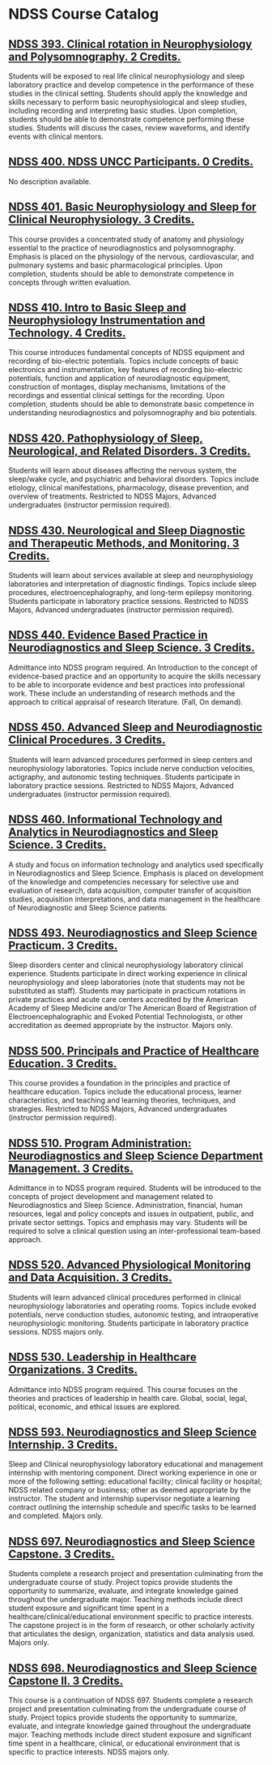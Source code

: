 # NDSS Course Catalog

## [NDSS 393. Clinical rotation in Neurophysiology and Polysomnography. 2 Credits.](./NDSS_393_Clinical_rotation_in_Neurophysiology_and_Polysomnography)

Students will be exposed to real life clinical neurophysiology and sleep laboratory practice and develop competence in the performance of these studies in the clinical setting. Students should apply the knowledge and skills necessary to perform basic neurophysiological and sleep studies, including recording and interpreting basic studies. Upon completion, students should be able to demonstrate competence performing these studies. Students will discuss the cases, review waveforms, and identify events with clinical mentors.

## [NDSS 400. NDSS UNCC Participants. 0 Credits.](./NDSS_400_NDSS_UNCC_Participants)

No description available.

## [NDSS 401. Basic Neurophysiology and Sleep for Clinical Neurophysiology. 3 Credits.](./NDSS_401_Basic_Neurophysiology_and_Sleep_for_Clinical_Neurophysiology)

This course provides a concentrated study of anatomy and physiology essential to the practice of neurodiagnostics and polysomnography. Emphasis is placed on the physiology of the nervous, cardiovascular, and pulmonary systems and basic pharmacological principles. Upon completion, students should be able to demonstrate competence in concepts through written evaluation.

## [NDSS 410. Intro to Basic Sleep and Neurophysiology Instrumentation and Technology. 4 Credits.](./NDSS_410_Intro_to_Basic_Sleep_and_Neurophysiology_Instrumentation_and_Technology)

This course introduces fundamental concepts of NDSS equipment and recording of bio-electric potentials. Topics include concepts of basic electronics and instrumentation, key features of recording bio-electric potentials, function and application of neurodiagnostic equipment, construction of montages, display mechanisms, limitations of the recordings and essential clinical settings for the recording. Upon completion, students should be able to demonstrate basic competence in understanding neurodiagnostics and polysomnography and bio potentials.

## [NDSS 420. Pathophysiology of Sleep, Neurological, and Related Disorders. 3 Credits.](./NDSS_420_Pathophysiology_of_Sleep_Neurological_and_Related_Disorders)

Students will learn about diseases affecting the nervous system, the sleep/wake cycle, and psychiatric and behavioral disorders. Topics include etiology, clinical manifestations, pharmacology, disease prevention, and overview of treatments. Restricted to NDSS Majors, Advanced undergraduates (instructor permission required).

## [NDSS 430. Neurological and Sleep Diagnostic and Therapeutic Methods, and Monitoring. 3 Credits.](./NDSS_430_Neurological_and_Sleep_Diagnostic_and_Therapeutic_Methods_and_Monitoring)

Students will learn about services available at sleep and neurophysiology laboratories and interpretation of diagnostic findings. Topics include sleep procedures, electroencephalography, and long-term epilepsy monitoring. Students participate in laboratory practice sessions. Restricted to NDSS Majors, Advanced undergraduates (instructor permission required).

## [NDSS 440. Evidence Based Practice in Neurodiagnostics and Sleep Science. 3 Credits.](./NDSS_440_Evidence_Based_Practice_in_Neurodiagnostics_and_Sleep_Science)

Admittance into NDSS program required. An Introduction to the concept of evidence-based practice and an opportunity to acquire the skills necessary to be able to incorporate evidence and best practices into professional work. These include an understanding of research methods and the approach to critical appraisal of research literature. (Fall, On demand).

## [NDSS 450. Advanced Sleep and Neurodiagnostic Clinical Procedures. 3 Credits.](./NDSS_450_Advanced_Sleep_and_Neurodiagnostic_Clinical_Procedures)

Students will learn advanced procedures performed in sleep centers and neurophysiology laboratories. Topics include nerve conduction velocities, actigraphy, and autonomic testing techniques. Students participate in laboratory practice sessions. Restricted to NDSS Majors, Advanced undergraduates (instructor permission required).

## [NDSS 460. Informational Technology and Analytics in Neurodiagnostics and Sleep Science. 3 Credits.](./NDSS_460_Informational_Technology_and_Analytics_in_Neurodiagnostics_and_Sleep_Science)

A study and focus on information technology and analytics used specifically in Neurodiagnostics and Sleep Science. Emphasis is placed on development of the knowledge and competencies necessary for selective use and evaluation of research, data acquisition, computer transfer of acquisition studies, acquisition interpretations, and data management in the healthcare of Neurodiagnostic and Sleep Science patients.

## [NDSS 493. Neurodiagnostics and Sleep Science Practicum. 3 Credits.](./NDSS_493_Neurodiagnostics_and_Sleep_Science_Practicum)

Sleep disorders center and clinical neurophysiology laboratory clinical experience. Students participate in direct working experience in clinical neurophysiology and sleep laboratories (note that students may not be substituted as staff). Students may participate in practicum rotations in private practices and acute care centers accredited by the American Academy of Sleep Medicine and/or The American Board of Registration of Electroencephalographic and Evoked Potential Technologists, or other accreditation as deemed appropriate by the instructor. Majors only.

## [NDSS 500. Principals and Practice of Healthcare Education. 3 Credits.](./NDSS_500_Principals_and_Practice_of_Healthcare_Education)

This course provides a foundation in the principles and practice of healthcare education. Topics include the educational process, learner characteristics, and teaching and learning theories, techniques, and strategies. Restricted to NDSS Majors, Advanced undergraduates (instructor permission required).

## [NDSS 510. Program Administration: Neurodiagnostics and Sleep Science Department Management. 3 Credits.](./NDSS_510_Program_Administration_Neurodiagnostics_and_Sleep_Science_Department_Management)

Admittance in to NDSS program required. Students will be introduced to the concepts of project development and management related to Neurodiagnostics and Sleep Science. Administration, financial, human resources, legal and policy concepts and issues in outpatient, public, and private sector settings. Topics and emphasis may vary. Students will be required to solve a clinical question using an inter-professional team-based approach.

## [NDSS 520. Advanced Physiological Monitoring and Data Acquisition. 3 Credits.](./NDSS_520_Advanced_Physiological_Monitoring_and_Data_Acquisition)

Students will learn advanced clinical procedures performed in clinical neurophysiology laboratories and operating rooms. Topics include evoked potentials, nerve conduction studies, autonomic testing, and intraoperative neurophysiologic monitoring. Students participate in laboratory practice sessions. NDSS majors only.

## [NDSS 530. Leadership in Healthcare Organizations. 3 Credits.](./NDSS_530_Leadership_in_Healthcare_Organizations)

Admittance into NDSS program required. This course focuses on the theories and practices of leadership in health care. Global, social, legal, political, economic, and ethical issues are explored.

## [NDSS 593. Neurodiagnostics and Sleep Science Internship. 3 Credits.](./NDSS_593_Neurodiagnostics_and_Sleep_Science_Internship)

Sleep and Clinical neurophysiology laboratory educational and management internship with mentoring component. Direct working experience in one or more of the following setting: educational facility; clinical facility or hospital; NDSS related company or business; other as deemed appropriate by the instructor. The student and internship supervisor negotiate a learning contract outlining the internship schedule and specific tasks to be learned and completed. Majors only.

## [NDSS 697. Neurodiagnostics and Sleep Science Capstone. 3 Credits.](./NDSS_697_Neurodiagnostics_and_Sleep_Science_Capstone)

Students complete a research project and presentation culminating from the undergraduate course of study. Project topics provide students the opportunity to summarize, evaluate, and integrate knowledge gained throughout the undergraduate major. Teaching methods include direct student exposure and significant time spent in a healthcare/clinical/educational environment specific to practice interests. The capstone project is in the form of research, or other scholarly activity that articulates the design, organization, statistics and data analysis used. Majors only.

## [NDSS 698. Neurodiagnostics and Sleep Science Capstone II. 3 Credits.](./NDSS_698_Neurodiagnostics_and_Sleep_Science_Capstone_II)

This course is a continuation of NDSS 697. Students complete a research project and presentation culminating from the undergraduate course of study. Project topics provide students the opportunity to summarize, evaluate, and integrate knowledge gained throughout the undergraduate major. Teaching methods include direct student exposure and significant time spent in a healthcare, clinical, or educational environment that is specific to practice interests. NDSS majors only.

